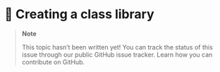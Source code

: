 # 🔧 Creating a class library

> **Note**
> 
> This topic hasn’t been written yet! You can track the status of this issue through our public GitHub issue tracker. Learn how you can contribute on GitHub.
